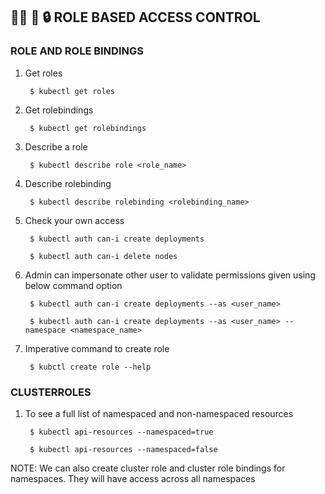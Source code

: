## :curly_haired_woman: :man: :lock: ROLE BASED ACCESS CONTROL

### ROLE AND ROLE BINDINGS
1. Get roles

        $ kubectl get roles

2. Get rolebindings
 
        $ kubectl get rolebindings

3. Describe a role
 
        $ kubectl describe role <role_name>

4. Describe rolebinding

        $ kubectl describe rolebinding <rolebinding_name>

5. Check your own access

        $ kubectl auth can-i create deployments

        $ kubectl auth can-i delete nodes

6. Admin can impersonate other user to validate permissions given using below command option

        $ kubectl auth can-i create deployments --as <user_name>

        $ kubectl auth can-i create deployments --as <user_name> --namespace <namespace_name>

7. Imperative command to create role
  
        $ kubctl create role --help

### CLUSTERROLES
1. To see a full list of namespaced and non-namespaced resources

        $ kubectl api-resources --namespaced=true

        $ kubectl api-resources --namespaced=false

NOTE: We can also create cluster role and cluster role bindings for namespaces. They will have access across all namespaces   
